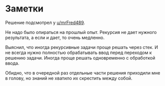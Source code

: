 # Заметки

Решение подсмотрел у [u/mrFred489](https://www.reddit.com/r/adventofcode/comments/a7uk3f/comment/ec61vb0).

Не надо было опираться на прошлый опыт.
Рекурсия не дает нужного результата, а если и дает, то очень медленно.

Выяснил, что иногда рекурсивные задачи проще решать через стек.
И не всегда нужно полностью обрабатывать ввод перед переходом к решению задачи.
Иногда проще решать одновременно с обработкой ввода.

Обидно, что в очередной раз отдельные части решения приходили мне в голову, но знаний не хватило их скрестить между собой.

